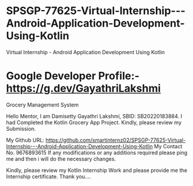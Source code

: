 # SPSGP-77625-Virtual-Internship---Android-Application-Development-Using-Kotlin
Virtual Internship - Android Application Development Using Kotlin
# Google Developer Profile:- https://g.dev/GayathriLakshmi 
Grocery Management System

Hello Mentor, I am Damisetty Gayathri Lakshmi, SBID: SB20220183884. I had Completed the Kotlin Grocery App Project. Kindly, please review my Submission.

My Github URL: https://github.com/smartinternz02/SPSGP-77625-Virtual-Internship---Android-Application-Development-Using-Kotlin
My Contact No. 9676893615
If any modifications or any additions required please ping me and then i will do the necessary changes.

Kindly, please review my Kotlin Internship Work and please provide me the Internship certificate.
Thank you....
